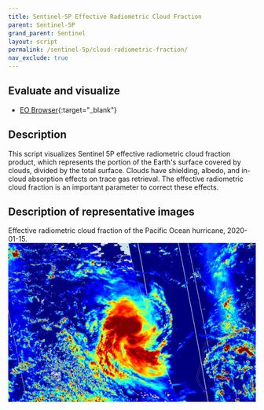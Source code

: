 ```yaml
---
title: Sentinel-5P Effective Radiometric Cloud Fraction
parent: Sentinel-5P
grand_parent: Sentinel
layout: script
permalink: /sentinel-5p/cloud-radiometric-fraction/
nav_exclude: true
---
```



## Evaluate and visualize
 - [EO Browser](https://sentinelshare.page.link/8xng){:target="_blank"}   

## Description
This script visualizes Sentinel 5P effective radiometric cloud fraction product, which represents the portion of the Earth's surface covered by clouds, divided by the total surface. Clouds have shielding, albedo, and in-cloud absorption effects on trace gas retrieval. The effective radiometric cloud fraction is an important parameter to correct these effects.

## Description of representative images

Effective radiometric cloud fraction of the Pacific Ocean hurricane, 2020-01-15.
![NO2 tropospheric column](fig/fig1.png)


